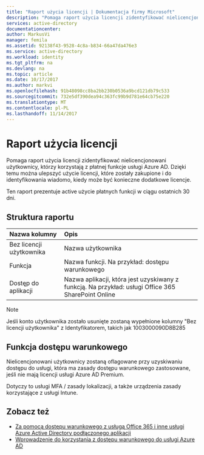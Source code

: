 ```yaml
---
title: "Raport użycia licencji | Dokumentacja firmy Microsoft"
description: "Pomaga raport użycia licencji zidentyfikować nielicencjonowani użytkownicy, którzy korzystają z płatnej funkcje usługi Azure AD."
services: active-directory
documentationcenter: 
author: MarkusVi
manager: femila
ms.assetid: 92138f43-9528-4c8a-b834-66a47da476e3
ms.service: active-directory
ms.workload: identity
ms.tgt_pltfrm: na
ms.devlang: na
ms.topic: article
ms.date: 10/17/2017
ms.author: markvi
ms.openlocfilehash: 91b48098cc8ba2bb230b0536a9bcd121db79c533
ms.sourcegitcommit: 732e5df390dea94c363fc99b9d781e64cb75e220
ms.translationtype: MT
ms.contentlocale: pl-PL
ms.lasthandoff: 11/14/2017
---
```

# <a name="unlicensed-usage-report"></a>Raport użycia licencji
Pomaga raport użycia licencji zidentyfikować nielicencjonowani użytkownicy, którzy korzystają z płatnej funkcje usługi Azure AD. Dzięki temu można ulepszyć użycie licencji, które zostały zakupione i do identyfikowania wiadomo, kiedy może być konieczne dodatkowe licencje. 

Ten raport prezentuje active użycie płatnych funkcji w ciągu ostatnich 30 dni. 

## <a name="report-structure"></a>Struktura raportu
| Nazwa kolumny | Opis |
|:--- |:--- |
| Bez licencji użytkownika |Nazwa użytkownika |
| Funkcja |Nazwa funkcji. Na przykład: dostępu warunkowego |
| Dostęp do aplikacji |Nazwa aplikacji, która jest uzyskiwany z funkcją. Na przykład: usługi Office 365 SharePoint Online |

> [!NOTE]
> Jeśli konto użytkownika zostało usunięte zostaną wypełnione kolumny "Bez licencji użytkownika" z Identyfikatorem, takich jak 1003000090D8B285
> 
> 

## <a name="conditional-access-feature"></a>Funkcja dostępu warunkowego
Nielicencjonowani użytkownicy zostaną oflagowane przy uzyskiwaniu dostępu do usługi, która ma zasady dostępu warunkowego zastosowane, jeśli nie mają licencji usługi Azure AD Premium. 

Dotyczy to usługi MFA / zasady lokalizacji, a także urządzenia zasady korzystające z usługi Intune.

## <a name="see-also"></a>Zobacz też
* [Za pomocą dostępu warunkowego z usługą Office 365 i inne usługi Azure Active Directory podłączonego aplikacji](active-directory-conditional-access-azure-portal.md)
* [Wprowadzenie do korzystania z dostępu warunkowego do usługi Azure AD](active-directory-conditional-access-azure-portal-get-started.md) 

